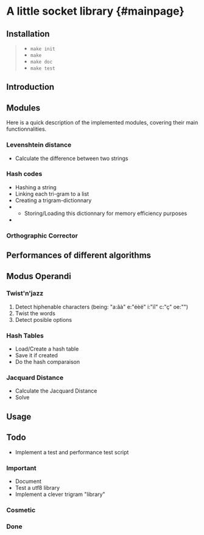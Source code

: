A little socket library  {#mainpage}
====================

## Installation

> + `make init`
> + `make`
> + `make doc`
> + `make test`

## Introduction

## Modules
Here is a quick description of the implemented modules, covering their main functionnalities.
### Levenshtein distance
+ Calculate the difference between two strings

### Hash codes
+ Hashing a string
+ Linking each tri-gram to a list
+ Creating a trigram-dictionnary
+ + Storing/Loading this dictionnary for memory efficiency purposes
+ 
### Orthographic Corrector

## Performances of different algorithms

## Modus Operandi
### Twist'n'jazz
1. Detect hiphenable characters (being: "a:âà" e:"éèë" i:"ïî" c:"ç" oe:"")
1. Twist the words
1. Detect posible options

### Hash Tables
+ Load/Create a hash table
+ Save it if created
+ Do the hash comparaison

### Jacquard Distance
+ Calculate the Jacquard Distance
+ Solve

## Usage

## Todo
+ Implement a test and performance test script

### Important
+ Document
+ Test a utf8 library
+ Implement a clever trigram "library"

### Cosmetic

### Done
